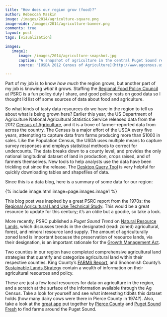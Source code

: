```yaml
---
title: "How does our region grow (food)?"
author: Rebeccah Maskin
image: /images/2014/agriculture-square.png
image-wide: /images/2014/agriculture-banner.png
comments: true
layout: post
tags: [visualization]

images:
   image1:
      image: /images/2014/agriculture-snapshot.jpg
      caption: "A snapshot of agriculture in the central Puget Sound region."
      source: "[USDA 2012 Census of Agriculture](http://www.agcensus.usda.gov)"

---
```

[rfpc]: http://www.psrc.org/growth/foodpolicy
[usda]: http://www.agcensus.usda.gov/
[querytool]: http://www.agcensus.usda.gov/Publications/2012/Online_Resources/Desktop_Application/
[techstudy]: http://www.psrc.org/assets/3397/AgriculturalLandUse.pdf
[trendarticle]: http://www.psrc.org/assets/6954/trend-g2.pdf
[gma]: https://mrsc.org/subjects/planning/compplan.aspx
[farmsreport]: http://www.kingcounty.gov/environment/waterandland/agriculture/documents/farms-report-future-of-agriculture.aspx
[landsstrategy]: http://snohomishcountywa.gov/2194/Sustainable-Lands-Strategy
[app]: http://www.pugetsoundfresh.org/freshapp
[pierceco]: http://www.co.pierce.wa.us/index.aspx?NID=3421
[psfresh]: http://www.pugetsoundfresh.org/


Part of my job is to know _how much_ the region grows, but another part of my job is knowing _what_ it grows. Staffing the [Regional Food Policy Council][rfpc] at PSRC is a fun policy duty I share, and good policy rests on good data so I thought I’d list off some sources of data about food and agriculture.

So what kinds of tasty data resources do we have in the region to tell us about what is being grown here? Earlier this year, the US Department of Agriculture National Agricultural Statistics Service released data from the 2012 [Census of Agriculture][usda], and it is a trove of farmer-reported data from across the country. The Census is a major effort of the USDA every five years, attempting to capture data from farms producing more than $1000 in sales. Like the Population Census, the USDA uses multiple means to capture survey responses and employs statistical methods to correct for undercounts. The data breaks down to a county level, and provides the only national longitudinal dataset of land in production, crops raised, and of farmers themselves. New tools to help analysts use the data have been trickling out since the release. The [Desktop Query Tool][querytool] is very helpful for quickly downloading tables and shapefiles of data.

Since this is a data blog, here is a summary of some data for our region:

{% include image.html image=page.images.image1 %}

This blog post was inspired by a great PSRC report from the 1970s: the [Regional Agricultural Land Use Technical Study][techstudy]. This would be a great resource to update for this century; it’s an oldie but a goodie, so take a look.

More recently, PSRC published a _Puget Sound Trend_ on [Natural Resource Lands][trendarticle], which discusses trends in the designated (read: zoned) agricultural, forest, and mineral resource land supply. The amount of agriculturally zoned land is important because the preservation of resource lands, via their designation, is an important rationale for the [Growth Management Act][gma].

Two counties in our region have completed comprehensive agricultural land strategies that quantify and categorize agricultural land within their respective counties. King County’s [FARMS Report][farmsreport], and Snohomish County’s [Sustainable Lands Strategy][landsstrategy] contain a wealth of information on their agricultural resources and policy.

These are just a few local resources for data on agriculture in the region, and a scratch at the surface of the information available through the Ag Census. Take a look for yourself and see what interesting tidbits this dataset holds (how many dairy cows were there in Pierce County in 1974?). Also, take a look at the [great app][app] put together by [Pierce County][pierceco] and [Puget Sound Fresh][psfresh] to find farms around the Puget Sound.
